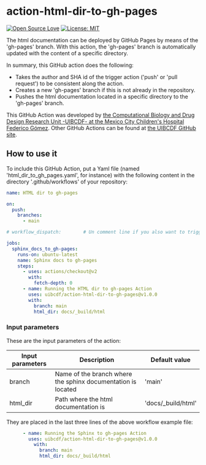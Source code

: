 # action-html-dir-to-gh-pages
[![Open Source Love](https://badges.frapsoft.com/os/v2/open-source.svg?v=103)](https://github.com/ellerbrock/open-source-badges/)
[![License: MIT](https://img.shields.io/badge/License-MIT-yellow.svg)](https://opensource.org/licenses/MIT)


The html documentation can be deployed by GitHub Pages by means
of the 'gh-pages' branch. With this action, the 'gh-pages' branch is automatically updated with the content of a specific directory.

In summary, this GitHub action does the following:

- Takes the author and SHA id of the trigger action ('push' or 'pull request') to be consistent
  along the action.
- Creates a new 'gh-pages' branch if this is not already in the repository.
- Pushes the html documentation located in a specific directory to the 'gh-pages' branch.

This GitHub Action was developed by [the Computational Biology and Drug Design Research Unit -UIBCDF- at the
Mexico City Children's Hospital Federico Gómez](https://www.uibcdf.org/). Other GitHub Actions can
be found at [the UIBCDF GitHub site](https://github.com/search?q=topic%3Agithub-actions+org%3Auibcdf&type=Repositories).

## How to use it

To include this GitHub Action, put a Yaml file (named 'html\_dir\_to\_gh\_pages.yaml', for instance) with the following content in the
directory '.github/workflows' of your repository:

```yaml
name: HTML dir to gh-pages

on:
  push:
    branches:
      - main

# workflow_dispatch:        # Un comment line if you also want to trigger action manually

jobs:
  sphinx_docs_to_gh-pages:
    runs-on: ubuntu-latest
    name: Sphinx docs to gh-pages
    steps:
      - uses: actions/checkout@v2
        with:
          fetch-depth: 0
      - name: Running the HTML dir to gh-pages Action
        uses: uibcdf/action-html-dir-to-gh-pages@v1.0.0
        with:
          branch: main
          html_dir: docs/_build/html
```

### Input parameters

These are the input parameters of the action:

| Input parameters | Description | Default value | 
| ---------------- | ------------------------------------------- | ------------------------------------------------------ |
| branch | Name of the branch where the sphinx documentation is located | 'main' |
| html\_dir | Path where the html documentation is | 'docs/\_build/html' |

They are placed in the last three lines of the above workflow example file:

```yaml
      - name: Running the Sphinx to gh-pages Action
        uses: uibcdf/action-html-dir-to-gh-pages@v1.0.0
          with:
            branch: main
            html_dir: docs/_build/html
```

